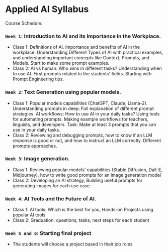 # Applied AI Syllabus

Course Schedule:

### `Week 1`: Introduction to AI and its Importance in the Workplace.  

- Class 1: Definitions of AI. Importance and benefits of AI in the workplace. Understanding Different Types of AI with practical examples, and understanding important concepts like Context, Prompts, and Models. Start to make some prompt examples.
- Class 2: AI vs human: Who wins in different tasks? Understanding when to use AI. First prompts related to the students' fields. Starting with Prompt Engineering tips.

### `Week 2`: Text Generation using popular models.  

- Class 1: Popular models capabilities (ChatGPT, Claude, Llama-2). Understanding prompts in deep: Full explanation of different prompt strategies. AI workflows: How to use AI in your daily tasks? Using tools for automating prompts. Making example workflows for teachers, linguists, and developers. Task: Make at least 3 prompts that you can use in your daily tasks.
- Class 2: Reviewing and debugging prompts, how to know if an LLM response is good or not, and how to instruct an LLM correctly. Different prompts approaches.

### `Week 3`: Image generation.  

- Class 1: Reviewing popular models' capabilities (Stable Diffusion, Dall-E, Midjourney), how to write good prompts for an image generation model
- Class 2: Developing an AI strategy, Building useful prompts for generating images for each use case.

### `Week 4`: AI Tools and the Future of AI.  

- Class 1: AI tools: Which is the best for you, Hands-on Projects using popular AI tools
- Class 2: Graduation: questions, tasks, next steps for each student

### `Week 5 and 6`: Starting final project 

- The students will choose a project based in their job roles 
